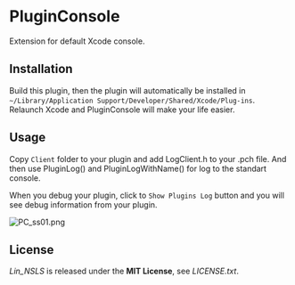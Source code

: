 PluginConsole
=============

Extension for default Xcode console.

## Installation
Build this plugin, then the plugin will automatically be installed in `~/Library/Application Support/Developer/Shared/Xcode/Plug-ins`.  
Relaunch Xcode and PluginConsole will make your life easier.

## Usage
Copy `Client` folder to your plugin and add LogClient.h to your .pch file. And then use PluginLog() and PluginLogWithName() for log to the standart console.

When you debug your plugin, click to `Show Plugins Log` button and you will see debug information from your plugin.

![PC_ss01.png](http://cl.ly/image/2Y0U1t1j1L2A/Screen%20Shot%202013-05-16%20at%202.43.45.png)

## License
*Lin_NSLS* is released under the **MIT License**, see *LICENSE.txt*.
